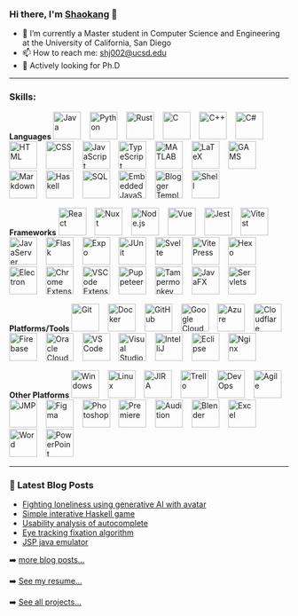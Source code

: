 ### Hi there, I'm [Shaokang](https://shaokangjiang.github.io/) 👋

<!--
**ShaokangJiang/ShaokangJiang** is a ✨ _special_ ✨ repository because its `README.md` (this file) appears on your GitHub profile.

Here are some ideas to get you started:

- 🔭 I’m currently working on ...
- 🌱 I’m currently learning ...
- 👯 I’m looking to collaborate on ...
- 🤔 I’m looking for help with ...
- 💬 Ask me about ...
- 📫 How to reach me: ...
- 😄 Pronouns: ...
- ⚡ Fun fact: ...
-->

- 🔭 I’m currently a Master student in Computer Science and Engineering at the University of California, San Diego
- 📫 How to reach me: shj002@ucsd.edu
- 🌱 Actively looking for Ph.D

---


### Skills: 
<!-- Languages -->
**Languages**
<img src="https://api.iconify.design/logos:java.svg" width="50px" alt="Java" title="Java"> &nbsp;&nbsp;
<img src="https://api.iconify.design/logos:python.svg" width="50px" alt="Python" title="Python"> &nbsp;&nbsp;
<img src="https://api.iconify.design/teenyicons/rust-outline.svg" width="50px" alt="Rust" title="Rust"> &nbsp;&nbsp;
<img src="https://api.iconify.design/vscode-icons:file-type-c.svg" width="50px" alt="C" title="C"> &nbsp;&nbsp;
<img src="https://api.iconify.design/vscode-icons:file-type-cpp.svg" width="50px" alt="C++" title="C++"> &nbsp;&nbsp;
<img src="https://api.iconify.design/vscode-icons:file-type-csharp.svg" width="50px" alt="C#" title="C#"> &nbsp;&nbsp;
<img src="https://api.iconify.design/logos:html-5.svg" width="50px" alt="HTML" title="HTML"> &nbsp;&nbsp;
<img src="https://api.iconify.design/el:css.svg" width="50px" alt="CSS" title="CSS"> &nbsp;&nbsp;
<img src="https://api.iconify.design/ion:logo-javascript.svg" width="50px" alt="JavaScript" title="JavaScript"> &nbsp;&nbsp;
<img src="https://api.iconify.design/logos:typescript-icon.svg" width="50px" alt="TypeScript" title="TypeScript"> &nbsp;&nbsp;
<img src="https://resume.shaokang.me/img/MATLAB.svg" width="50px" alt="MATLAB" title="MATLAB"> &nbsp;&nbsp;
<img src="https://api.iconify.design/file-icons:latex.svg" width="50px" alt="LaTeX" title="LaTeX"> &nbsp;&nbsp;
<img src="https://api.iconify.design/file-icons:gams.svg" width="50px" alt="GAMS" title="GAMS"> &nbsp;&nbsp;
<img src="https://api.iconify.design/ion:logo-markdown.svg" width="50px" alt="Markdown" title="Markdown"> &nbsp;&nbsp;
<img src="https://api.iconify.design/logos:haskell.svg" width="50px" alt="Haskell" title="Haskell"> &nbsp;&nbsp;
<img src="https://api.iconify.design/carbon:sql.svg" width="50px" alt="SQL" title="SQL"> &nbsp;&nbsp;
<img src="https://api.iconify.design/file-icons:ejs.svg" width="50px" alt="Embedded JavaScript" title="Embedded JavaScript"> &nbsp;&nbsp;
<img src="https://api.iconify.design/simple-icons:blogger.svg" width="50px" alt="Blogger Template Language" title="Blogger Template Language"> &nbsp;&nbsp;
<img src="https://api.iconify.design/mdi:bash.svg" width="50px" alt="Shell" title="Shell"> &nbsp;&nbsp;

<!-- Frameworks -->
**Frameworks**
<img src="https://api.iconify.design/logos:react.svg" width="50px" alt="React" title="React"> &nbsp;&nbsp;
<img src="https://api.iconify.design/logos:nuxt-icon.svg" width="50px" alt="Nuxt" title="Nuxt"> &nbsp;&nbsp;
<img src="https://api.iconify.design/logos:nodejs-icon.svg" width="50px" alt="Node.js" title="Node.js"> &nbsp;&nbsp;
<img src="https://api.iconify.design/logos:vue.svg" width="50px" alt="Vue" title="Vue"> &nbsp;&nbsp;
<img src="https://api.iconify.design/logos:jest.svg" width="50px" alt="Jest" title="Jest"> &nbsp;&nbsp;
<img src="https://api.iconify.design/logos:vitest.svg" width="50px" alt="Vitest" title="Vitest"> &nbsp;&nbsp;
<img src="https://api.iconify.design/vscode-icons:file-type-jsp.svg" width="50px" alt="JavaServer Pages" title="JavaServer Pages"> &nbsp;&nbsp;
<img src="https://api.iconify.design/logos:flask.svg" width="50px" alt="Flask" title="Flask"> &nbsp;&nbsp;
<img src="https://api.iconify.design/vscode-icons:file-type-light-expo.svg" width="50px" alt="Expo" title="Expo"> &nbsp;&nbsp;
<img src="https://resume.shaokang.me/img/JUnit.svg" width="50px" alt="JUnit" title="JUnit"> &nbsp;&nbsp;
<img src="https://api.iconify.design/logos:svelte-icon.svg" width="50px" alt="Svelte" title="Svelte"> &nbsp;&nbsp;
<img src="https://api.iconify.design/logos:vitejs.svg" width="50px" alt="VitePress" title="VitePress"> &nbsp;&nbsp;
<img src="https://api.iconify.design/logos:hexo.svg" width="50px" alt="Hexo" title="Hexo"> &nbsp;&nbsp;
<img src="https://api.iconify.design/logos:electron.svg" width="50px" alt="Electron" title="Electron"> &nbsp;&nbsp;
<img src="https://api.iconify.design/logos:chrome.svg" width="50px" alt="Chrome Extensions" title="Chrome Extensions"> &nbsp;&nbsp;
<img src="https://api.iconify.design/logos:visual-studio-code.svg" width="50px" alt="VSCode Extensions" title="VSCode Extensions"> &nbsp;&nbsp;
<img src="https://api.iconify.design/logos:puppeteer.svg" width="50px" alt="Puppeteer" title="Puppeteer"> &nbsp;&nbsp;
<img src="https://resume.shaokang.me/img/tamper.png" width="50px" alt="Tampermonkey" title="Tampermonkey"> &nbsp;&nbsp;
<img src="https://resume.shaokang.me/img/javafx.png" width="50px" alt="JavaFX" title="JavaFX"> &nbsp;&nbsp;
<img src="https://resume.shaokang.me/img/servletslogo.webp" width="50px" alt="Servlets" title="Servlets"> &nbsp;&nbsp;

<!-- Platforms/Tools -->
**Platforms/Tools**
<img src="https://api.iconify.design/logos:git-icon.svg" width="50px" alt="Git" title="Git"> &nbsp;&nbsp;
<img src="https://api.iconify.design/logos:docker-icon.svg" width="50px" alt="Docker" title="Docker"> &nbsp;&nbsp;
<img src="https://api.iconify.design/logos:github-icon.svg" width="50px" alt="GitHub" title="GitHub"> &nbsp;&nbsp;
<img src="https://api.iconify.design/logos:google-cloud.svg" width="50px" alt="Google Cloud" title="Google Cloud"> &nbsp;&nbsp;
<img src="https://api.iconify.design/logos:azure-icon.svg" width="50px" alt="Azure" title="Azure"> &nbsp;&nbsp;
<img src="https://api.iconify.design/logos:cloudflare.svg" width="50px" alt="Cloudflare" title="Cloudflare"> &nbsp;&nbsp;
<img src="https://api.iconify.design/logos:firebase.svg" width="50px" alt="Firebase" title="Firebase"> &nbsp;&nbsp;
<img src="https://api.iconify.design/logos:oracle.svg" width="50px" alt="Oracle Cloud" title="Oracle Cloud"> &nbsp;&nbsp;
<img src="https://api.iconify.design/logos:visual-studio-code.svg" width="50px" alt="VS Code" title="VS Code"> &nbsp;&nbsp;
<img src="https://api.iconify.design/logos:visual-studio.svg" width="50px" alt="Visual Studio" title="Visual Studio"> &nbsp;&nbsp;
<img src="https://api.iconify.design/logos:intellij-idea.svg" width="50px" alt="IntelliJ" title="IntelliJ"> &nbsp;&nbsp;
<img src="https://api.iconify.design/logos:eclipse.svg" width="50px" alt="Eclipse" title="Eclipse"> &nbsp;&nbsp;
<img src="https://api.iconify.design/logos:nginx.svg" width="50px" alt="Nginx" title="Nginx"> &nbsp;&nbsp;

<!-- Other Platforms -->
**Other Platforms**
<img src="https://api.iconify.design/logos:microsoft-windows.svg" width="50px" alt="Windows" title="Windows"> &nbsp;&nbsp;
<img src="https://api.iconify.design/logos:linux-tux.svg" width="50px" alt="Linux" title="Linux"> &nbsp;&nbsp;
<img src="https://api.iconify.design/logos:jira.svg" width="50px" alt="JIRA" title="JIRA"> &nbsp;&nbsp;
<img src="https://api.iconify.design/logos:trello.svg" width="50px" alt="Trello" title="Trello"> &nbsp;&nbsp;
<img src="https://api.iconify.design/simple-icons:azuredevops.svg" width="50px" alt="DevOps" title="DevOps"> &nbsp;&nbsp;
<img src="https://resume.shaokang.me/img/agility.png" width="50px" alt="Agile" title="Agile"> &nbsp;&nbsp;
<img src="https://resume.shaokang.me/img/JMP.svg" width="50px" alt="JMP" title="JMP"> &nbsp;&nbsp;
<img src="https://api.iconify.design/logos:figma.svg" width="50px" alt="Figma" title="Figma"> &nbsp;&nbsp;
<img src="https://api.iconify.design/logos:adobe-photoshop.svg" width="50px" alt="Photoshop" title="Photoshop"> &nbsp;&nbsp;
<img src="https://api.iconify.design/logos:adobe-premiere.svg" width="50px" alt="Premiere" title="Premiere"> &nbsp;&nbsp;
<img src="https://resume.shaokang.me/img/adobeaudition.svg" width="50px" alt="Audition" title="Audition"> &nbsp;&nbsp;
<img src="https://api.iconify.design/logos:blender.svg" width="50px" alt="Blender" title="Blender"> &nbsp;&nbsp;
<img src="https://resume.shaokang.me/img/icons8-excel.svg" width="50px" alt="Excel" title="Excel"> &nbsp;&nbsp;
<img src="https://resume.shaokang.me/img/icons8-word.svg" width="50px" alt="Word" title="Word"> &nbsp;&nbsp;
<img src="https://resume.shaokang.me/img/icons8-powerpoint.svg" width="50px" alt="PowerPoint" title="PowerPoint"> &nbsp;&nbsp;


---
### 📕 Latest Blog Posts

<!-- BLOG-POST-LIST:START -->
- [Fighting loneliness using generative AI with avatar](https://shaokang.me/2023/Fighting-loneliness-using-generative-AI-with-avatar/)
- [Simple interative Haskell game](https://shaokang.me/2023/Simple-interative-Haskell-game/)
- [Usability analysis of autocomplete](https://shaokang.me/2023/Usability-analysis-of-autocomplete/)
- [Eye tracking fixation algorithm](https://shaokang.me/2023/Eye-tracking-fixation-algorithm/)
- [JSP java emulator](https://shaokang.me/2023/JSP-java-emulator/)
<!-- BLOG-POST-LIST:END -->

➡️ [more blog posts...](https://shaokangjiang.github.io/)

➡️ [See my resume...](https://shaokangjiang.github.io/resume/)

➡️ [See all projects...](https://shaokangjiang.github.io/projects/)
